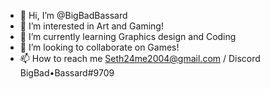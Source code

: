 - 👋 Hi, I’m @BigBadBassard
- 👀 I’m interested in Art and Gaming!
- 🌱 I’m currently learning Graphics design and Coding
- 💞️ I’m looking to collaborate on Games!
- 📫 How to reach me Seth24me2004@gmail.com / Discord BigBad•Bassard#9709

<!---
No idea what im doing!!!

